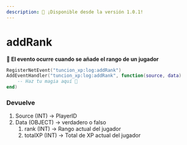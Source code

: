 ```yaml
---
description: 🔧 ¡Disponible desde la versión 1.0.1!
---
```


# addRank

**📢 El evento ocurre cuando se añade el rango de un jugador**

```lua
RegisterNetEvent("tuncion_xp:log:addRank")
AddEventHandler("tuncion_xp:log:addRank", function(source, data)
    -- Haz tu magia aquí 💫
end)
```

### Devuelve

1. Source <span className="color-blue">(INT)</span> <span className="color-orange">-> PlayerID</span>
2. Data <span className="color-blue">(OBJECT)</span> <span className="color-orange">-> verdadero o falso</span>
   1. rank <span className="color-blue">(INT)</span> <span className="color-orange">-> Rango actual del jugador</span>
   2. totalXP <span className="color-blue">(INT)</span> <span className="color-orange">-> Total de XP actual del jugador</span>